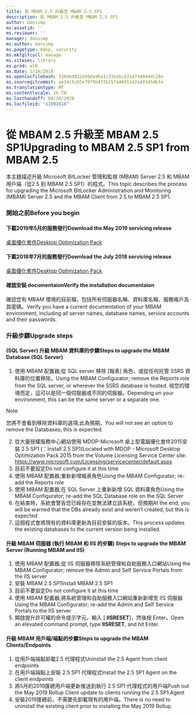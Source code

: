 ```yaml
---
title: 從 MBAM 2.5 升級至 MBAM 2.5 SP1
description: 從 MBAM 2.5 升級至 MBAM 2.5 SP1
author: dansimp
ms.assetid: ''
ms.reviewer: ''
manager: dansimp
ms.author: dansimp
ms.pagetype: mdop, security
ms.mktglfcycl: manage
ms.sitesec: library
ms.prod: w10
ms.date: 2/16/2018
ms.openlocfilehash: 330ded822dd9da96a1c33eabcb31d744044dc28e
ms.sourcegitcommit: ae34c5cb5e7979b472b257a4691142e493d5d6fe
ms.translationtype: MT
ms.contentlocale: zh-TW
ms.lasthandoff: 09/30/2020
ms.locfileid: "11091618"
---
```

# <span data-ttu-id="ff50b-103">從 MBAM 2.5 升級至 MBAM 2.5 SP1</span><span class="sxs-lookup"><span data-stu-id="ff50b-103">Upgrading to MBAM 2.5 SP1 from MBAM 2.5</span></span>
<span data-ttu-id="ff50b-104">本主題描述升級 Microsoft BitLocker 管理和監視 (MBAM) Server 2.5 和 MBAM 用戶端（從2.5 到 MBAM 2.5 SP1）的程式。</span><span class="sxs-lookup"><span data-stu-id="ff50b-104">This topic describes the process for upgrading the Microsoft BitLocker Administration and Monitoring (MBAM) Server 2.5 and the MBAM Client from 2.5 to MBAM 2.5 SP1.</span></span>

### <span data-ttu-id="ff50b-105">開始之前</span><span class="sxs-lookup"><span data-stu-id="ff50b-105">Before you begin</span></span>
#### <span data-ttu-id="ff50b-106">下載2019年5月的服務發行</span><span class="sxs-lookup"><span data-stu-id="ff50b-106">Download the May 2019 servicing release</span></span>
[<span data-ttu-id="ff50b-107">桌面優化套件</span><span class="sxs-lookup"><span data-stu-id="ff50b-107">Desktop Optimization Pack</span></span>](https://www.microsoft.com/download/details.aspx?id=58345)

#### <span data-ttu-id="ff50b-108">下載2018年7月的服務發行</span><span class="sxs-lookup"><span data-stu-id="ff50b-108">Download the July 2018 servicing release</span></span>
[<span data-ttu-id="ff50b-109">桌面優化套件</span><span class="sxs-lookup"><span data-stu-id="ff50b-109">Desktop Optimization Pack</span></span>](https://www.microsoft.com/download/details.aspx?id=57157)


#### <span data-ttu-id="ff50b-110">確認安裝 documentaion</span><span class="sxs-lookup"><span data-stu-id="ff50b-110">Verify the installation documentaion</span></span>
<span data-ttu-id="ff50b-111">確認您有 MBAM 環境的目前檔，包括所有伺服器名稱、資料庫名稱、服務帳戶及其密碼。</span><span class="sxs-lookup"><span data-stu-id="ff50b-111">Verify you have a current documentation of your MBAM environment, including all server names, database names, service accounts and their passwords.</span></span>

### <span data-ttu-id="ff50b-112">升級步驟</span><span class="sxs-lookup"><span data-stu-id="ff50b-112">Upgrade steps</span></span>
#### <span data-ttu-id="ff50b-113"> (SQL Server) 升級 MBAM 資料庫的步驟</span><span class="sxs-lookup"><span data-stu-id="ff50b-113">Steps to upgrade the MBAM Database (SQL Server)</span></span>
1. <span data-ttu-id="ff50b-114">使用 MBAM 配置器;從 SQL server 移除 [報表] 角色，或從任何託管 SSRS 資料庫的位置移除。</span><span class="sxs-lookup"><span data-stu-id="ff50b-114">Using the MBAM Configurator; remove the Reports role from the SQL server, or wherever the SSRS database is hosted.</span></span> <span data-ttu-id="ff50b-115">視您的環境而定，這可以是同一個伺服器或不同的伺服器。</span><span class="sxs-lookup"><span data-stu-id="ff50b-115">Depending on your environment, this can be the same server or a separate one.</span></span>
  > [!NOTE]
  > <span data-ttu-id="ff50b-116">您將不會看到移除資料庫的選項;此為預期。</span><span class="sxs-lookup"><span data-stu-id="ff50b-116">You will not see an option to remove the Databases; this is expected.</span></span>  
2. <span data-ttu-id="ff50b-117">從大量授權服務中心網站使用 MDOP-Microsoft 桌上型電腦優化套件2015安裝 2.5 SP1 (：</span><span class="sxs-lookup"><span data-stu-id="ff50b-117">Install 2.5 SP1(Located with MDOP - Microsoft Desktop Optimization Pack 2015 from the Volume Licensing Service Center site:</span></span>  <https://www.microsoft.com/Licensing/servicecenter/default.aspx>
3. <span data-ttu-id="ff50b-118">目前不要設定</span><span class="sxs-lookup"><span data-stu-id="ff50b-118">Do not configure it at this time</span></span> 
4. <span data-ttu-id="ff50b-119">使用 MBAM 配置器;重新新增報表角色</span><span class="sxs-lookup"><span data-stu-id="ff50b-119">Using the MBAM Configurator; re-add the Reports role</span></span>
5. <span data-ttu-id="ff50b-120">使用 MBAM 配置器;在 SQL Server 上重新新增 SQL 資料庫角色</span><span class="sxs-lookup"><span data-stu-id="ff50b-120">Using the MBAM Configurator; re-add the SQL Database role on the SQL Server</span></span>
6. <span data-ttu-id="ff50b-121">在結束時，系統會警告您已經存在並無法建立該系統，但預期</span><span class="sxs-lookup"><span data-stu-id="ff50b-121">At the end, you will be warned that the DBs already exist and  weren’t created, but this is expected</span></span>
7. <span data-ttu-id="ff50b-122">這個程式會將現有的資料庫更新為目前安裝的版本。</span><span class="sxs-lookup"><span data-stu-id="ff50b-122">This process updates the existing databases to the current version being installed.</span></span>              

#### <span data-ttu-id="ff50b-123">升級 MBAM 伺服器 (執行 MBAM 和 IIS 的步驟) </span><span class="sxs-lookup"><span data-stu-id="ff50b-123">Steps to upgrade the MBAM Server (Running MBAM and IIS)</span></span>
1. <span data-ttu-id="ff50b-124">使用 MBAM 配置器;從 IIS 伺服器移除系統管理和自助服務入口網站</span><span class="sxs-lookup"><span data-stu-id="ff50b-124">Using the MBAM Configurator; remove the Admin and Self Service Portals from  the IIS server</span></span>
2. <span data-ttu-id="ff50b-125">安裝 MBAM 2.5 SP1</span><span class="sxs-lookup"><span data-stu-id="ff50b-125">Install MBAM 2.5 SP1</span></span>
3. <span data-ttu-id="ff50b-126">目前不要設定</span><span class="sxs-lookup"><span data-stu-id="ff50b-126">Do not configure it at this time</span></span>  
4. <span data-ttu-id="ff50b-127">使用 MBAM 配置器;將系統管理和自助服務入口網站重新新增至 IIS 伺服器</span><span class="sxs-lookup"><span data-stu-id="ff50b-127">Using the MBAM Configurator; re-add the Admin and Self Service Portals to the IIS server</span></span> 
5. <span data-ttu-id="ff50b-128">開啟提升許可權的命令提示字元，輸入 [ **IISRESET**]，然後按 Enter。</span><span class="sxs-lookup"><span data-stu-id="ff50b-128">Open an elevated command prompt, type **IISRESET**, and hit Enter.</span></span>
 
#### <span data-ttu-id="ff50b-129">升級 MBAM 用戶端/端點的步驟</span><span class="sxs-lookup"><span data-stu-id="ff50b-129">Steps to upgrade the MBAM Clients/Endpoints</span></span>
1. <span data-ttu-id="ff50b-130">從用戶端端點卸載2.5 代理程式</span><span class="sxs-lookup"><span data-stu-id="ff50b-130">Uninstall the 2.5 Agent from client endpoints</span></span>
2. <span data-ttu-id="ff50b-131">在用戶端端點上安裝 2.5 SP1 代理程式</span><span class="sxs-lookup"><span data-stu-id="ff50b-131">Install the 2.5 SP1 Agent on the client endpoints</span></span>
3. <span data-ttu-id="ff50b-132">將5月的2019匯總用戶端更新推送到執行 2.5 SP1 代理程式的用戶端</span><span class="sxs-lookup"><span data-stu-id="ff50b-132">Push out the May 2019 Rollup Client update to clients running the 2.5 SP1 Agent</span></span> 
4. <span data-ttu-id="ff50b-133">安裝2019匯總前，不需要先卸載現有的用戶端。</span><span class="sxs-lookup"><span data-stu-id="ff50b-133">There is no need to uninstall the existing client prior to installing the May 2019 Rollup.</span></span>  
